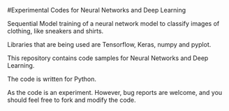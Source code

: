#Experimental Codes for Neural Networks and Deep Learning

Sequential Model training of a neural network model to classify images of clothing, like sneakers and shirts. 

Libraries that are being used are Tensorflow, Keras, numpy and pyplot.

This repository contains code samples for Neural Networks and Deep Learning.

The code is written for Python. 

As the code is an experiment. However, bug reports are welcome, and you should feel free to fork and modify the code.
